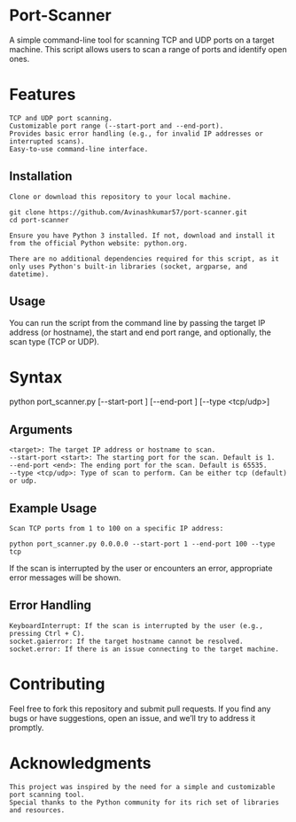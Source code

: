 # Port-Scanner
A simple command-line tool for scanning TCP and UDP ports on a target machine. This script allows users to scan a range of ports and identify open ones.
# Features

    TCP and UDP port scanning.
    Customizable port range (--start-port and --end-port).
    Provides basic error handling (e.g., for invalid IP addresses or interrupted scans).
    Easy-to-use command-line interface.

## Installation

    Clone or download this repository to your local machine.

    git clone https://github.com/Avinashkumar57/port-scanner.git
    cd port-scanner

    Ensure you have Python 3 installed. If not, download and install it from the official Python website: python.org.

    There are no additional dependencies required for this script, as it only uses Python's built-in libraries (socket, argparse, and datetime).

## Usage

You can run the script from the command line by passing the target IP address (or hostname), the start and end port range, and optionally, the scan type (TCP or UDP).
# Syntax

python port_scanner.py <target> [--start-port <start>] [--end-port <end>] [--type <tcp/udp>]

## Arguments

    <target>: The target IP address or hostname to scan.
    --start-port <start>: The starting port for the scan. Default is 1.
    --end-port <end>: The ending port for the scan. Default is 65535.
    --type <tcp/udp>: Type of scan to perform. Can be either tcp (default) or udp.

## Example Usage
    Scan TCP ports from 1 to 100 on a specific IP address:
    
    python port_scanner.py 0.0.0.0 --start-port 1 --end-port 100 --type tcp


If the scan is interrupted by the user or encounters an error, appropriate error messages will be shown.
## Error Handling

    KeyboardInterrupt: If the scan is interrupted by the user (e.g., pressing Ctrl + C).
    socket.gaierror: If the target hostname cannot be resolved.
    socket.error: If there is an issue connecting to the target machine.


# Contributing

Feel free to fork this repository and submit pull requests. If you find any bugs or have suggestions, open an issue, and we’ll try to address it promptly.
# Acknowledgments

    This project was inspired by the need for a simple and customizable port scanning tool.
    Special thanks to the Python community for its rich set of libraries and resources.
